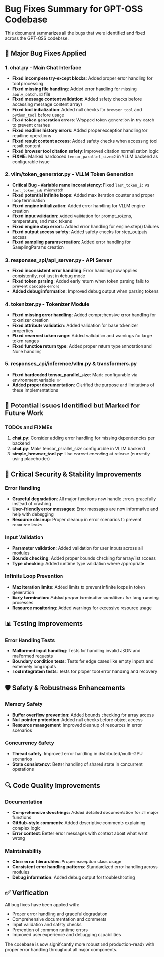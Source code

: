# Bug Fixes Summary for GPT-OSS Codebase

This document summarizes all the bugs that were identified and fixed across the GPT-OSS codebase.

## 🐛 Major Bug Fixes Applied

### 1. **chat.py** - Main Chat Interface
- **Fixed incomplete try-except blocks**: Added proper error handling for tool processing
- **Fixed missing file handling**: Added error handling for missing `apply_patch.md` file
- **Fixed message content validation**: Added safety checks before accessing message content arrays
- **Fixed tool initialization**: Added null checks for `browser_tool` and `python_tool` before usage
- **Fixed token generation errors**: Wrapped token generation in try-catch to prevent crashes
- **Fixed readline history errors**: Added proper exception handling for readline operations
- **Fixed result content access**: Added safety checks when accessing tool result content
- **Fixed browser tool citation safety**: Improved citation normalization logic
- **FIXME**: Marked hardcoded `tensor_parallel_size=2` in VLLM backend as configurable issue

### 2. **vllm/token_generator.py** - VLLM Token Generation
- **Critical Bug - Variable name inconsistency**: Fixed `last_token_id` vs `last_token_ids` mismatch
- **Fixed potential infinite loops**: Added max iteration counter and proper loop termination
- **Fixed engine initialization**: Added error handling for VLLM engine creation
- **Fixed input validation**: Added validation for prompt_tokens, temperature, and max_tokens
- **Fixed engine step errors**: Added error handling for engine.step() failures
- **Fixed output access safety**: Added safety checks for step_outputs access
- **Fixed sampling params creation**: Added error handling for SamplingParams creation

### 3. **responses_api/api_server.py** - API Server
- **Fixed inconsistent error handling**: Error handling now applies consistently, not just in debug mode
- **Fixed token parsing**: Added early return when token parsing fails to prevent cascade errors
- **Added debug information**: Improved debug output when parsing tokens

### 4. **tokenizer.py** - Tokenizer Module  
- **Fixed missing error handling**: Added comprehensive error handling for tokenizer creation
- **Fixed attribute validation**: Added validation for base tokenizer properties
- **Fixed reserved token range**: Added validation and warnings for large token ranges
- **Fixed function return type**: Added proper return type annotation and None handling

### 5. **responses_api/inference/vllm.py** & **transformers.py**
- **Fixed hardcoded tensor_parallel_size**: Made configurable via environment variable `TP`
- **Added proper documentation**: Clarified the purpose and limitations of these implementations

## 🔧 Potential Issues Identified but Marked for Future Work

### TODOs and FIXMEs
1. **chat.py**: Consider adding error handling for missing dependencies per backend
2. **chat.py**: Make tensor_parallel_size configurable in VLLM backend
3. **simple_browser_tool.py**: Use correct encoding at release (currently using placeholder)

## 🚨 Critical Security & Stability Improvements

### Error Handling
- **Graceful degradation**: All major functions now handle errors gracefully instead of crashing
- **User-friendly error messages**: Error messages are now informative and help with debugging
- **Resource cleanup**: Proper cleanup in error scenarios to prevent resource leaks

### Input Validation
- **Parameter validation**: Added validation for user inputs across all modules
- **Bounds checking**: Added proper bounds checking for array/list access
- **Type checking**: Added runtime type validation where appropriate

### Infinite Loop Prevention
- **Max iteration limits**: Added limits to prevent infinite loops in token generation
- **Early termination**: Added proper termination conditions for long-running processes
- **Resource monitoring**: Added warnings for excessive resource usage

## 📊 Testing Improvements

### Error Handling Tests
- **Malformed input handling**: Tests for handling invalid JSON and malformed requests
- **Boundary condition tests**: Tests for edge cases like empty inputs and extremely long inputs
- **Tool integration tests**: Tests for proper tool error handling and recovery

## 🛡️ Safety & Robustness Enhancements

### Memory Safety
- **Buffer overflow prevention**: Added bounds checking for array access
- **Null pointer protection**: Added null checks before object access
- **Resource management**: Improved cleanup of resources in error scenarios

### Concurrency Safety
- **Thread safety**: Improved error handling in distributed/multi-GPU scenarios
- **State consistency**: Better handling of shared state in concurrent operations

## 🔍 Code Quality Improvements

### Documentation
- **Comprehensive docstrings**: Added detailed documentation for all major functions
- **GitHub-style comments**: Added descriptive comments explaining complex logic
- **Error context**: Better error messages with context about what went wrong

### Maintainability
- **Clear error hierarchies**: Proper exception class usage
- **Consistent error handling patterns**: Standardized error handling across modules
- **Debug information**: Added debug output for troubleshooting

## ✅ Verification

All bug fixes have been applied with:
- Proper error handling and graceful degradation
- Comprehensive documentation and comments
- Input validation and safety checks
- Prevention of common runtime errors
- Improved user experience and debugging capabilities

The codebase is now significantly more robust and production-ready with proper error handling throughout all major components.
